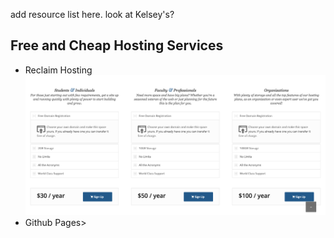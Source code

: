 add resource list here. look at Kelsey's? 

<p>
	<h2>
	Free and Cheap Hosting Services
	</h2>
	<ul>
		<li> Reclaim Hosting
		<img src="reclaim.jpeg"/>
		</li>
		<li <a href:"https://pages.github.com/">Github Pages> </li> 